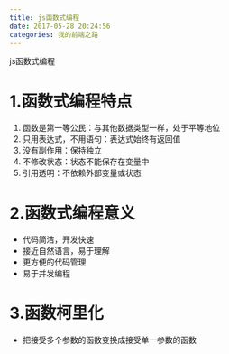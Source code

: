 ```yaml
---
title: js函数式编程
date: 2017-05-28 20:24:56
categories: 我的前端之路
---
```

js函数式编程
<!-- more -->
# 1.函数式编程特点
1. 函数是第一等公民：与其他数据类型一样，处于平等地位
2. 只用表达式，不用语句：表达式始终有返回值
3. 没有副作用：保持独立
4. 不修改状态：状态不能保存在变量中
5. 引用透明：不依赖外部变量或状态

# 2.函数式编程意义
- 代码简洁，开发快速
- 接近自然语言，易于理解
- 更方便的代码管理
- 易于并发编程

# 3.函数柯里化
- 把接受多个参数的函数变换成接受单一参数的函数